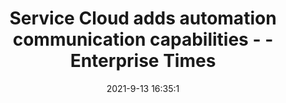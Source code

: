 ---
"title": "Service Cloud adds automation communication capabilities - - Enterprise Times"
"date": "2021-9-13 16:35:1"
"feed_name": "GOOGLENEWSMINING"
"feed_website": "https://news.google.com/search?q=mining%2Bincident&hl=en-US&gl=US&ceid=US:en"
"feed_rss": "https://news.google.com/rss/search?q=mining%2Bincident&hl=en-US&gl=US&ceid=US:en"
"link": "https://www.enterprisetimes.co.uk/2021/09/13/service-cloud-adds-automation-communication-capabilities/"
"file": "_posts/2021-1-1-acf2e1beacb45c46bea14dacc45a7ce6acab32bd.md"
"accident": "0"
"drilling": "0"
---